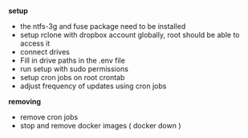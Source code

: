 **setup**
- the ntfs-3g and fuse package need to be installed
- setup rclone with dropbox account globally, root should be able to access it
- connect drives
- Fill in drive paths in the .env file
- run setup with sudo permissions
- setup cron jobs on root crontab
- adjust frequency of updates using cron jobs


**removing**
- remove cron jobs
- stop and remove docker images ( docker down )